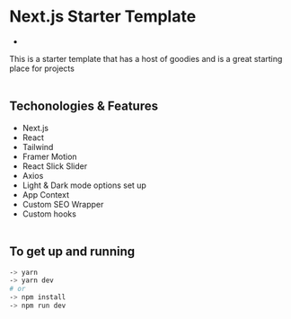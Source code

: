 # Next.js Starter Template
-
This is a starter template that has a host of goodies and is a great starting place for projects
<br/>
<br/>

## Techonologies & Features

- Next.js
- React
- Tailwind
- Framer Motion
- React Slick Slider
- Axios
- Light & Dark mode options set up
- App Context
- Custom SEO Wrapper
- Custom hooks
  <br/>
  <br/>

## To get up and running

```bash
-> yarn
-> yarn dev
# or
-> npm install
-> npm run dev
```
